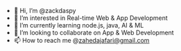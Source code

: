 - 👋 Hi, I’m @zackdaspy
- 👀 I’m interested in Real-time Web & App Development
- 🌱 I’m currently learning node.js, java, AI & ML
- 💞️ I’m looking to collaborate on App & Web Development
- 📫 How to reach me @zahedajafari@gmail.com

<!---
zackdaspy/zackdaspy is a ✨ special ✨ repository because its `README.md` (this file) appears on your GitHub profile.
You can click the Preview link to take a look at your changes.
--->
